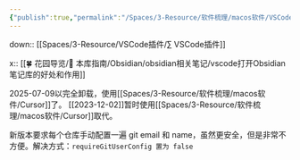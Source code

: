 ```yaml
---
{"publish":true,"permalink":"/Spaces/3-Resource/软件梳理/macos软件/VSCode.md","title":"VSCode","created":"2023-02-28","modified":"2024-07-11","published":"2025-07-09T18:55:51.979+08:00","tags":["macOS软件","windows软件"],"cssclasses":""}
---
```



down:: [[Spaces/3-Resource/VSCode插件/∑ VSCode插件]]

x:: [[🍀 花园导览/🧰 本库指南/Obsidian/obsidian相关笔记/vscode打开Obsidian笔记库的好处和作用]]

2025-07-09以完全卸载，使用[[Spaces/3-Resource/软件梳理/macos软件/Cursor]]了。
[[2023-12-02]]暂时使用[[Spaces/3-Resource/软件梳理/macos软件/Cursor]]取代。

新版本要求每个仓库手动配置一遍 git email 和 name，虽然更安全，但是非常不方便。解决方式：`requireGitUserConfig 置为 false`